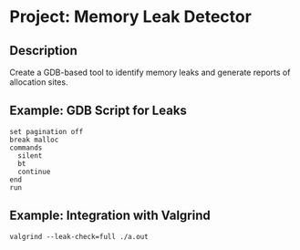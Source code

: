 # Project: Memory Leak Detector

## Description
Create a GDB-based tool to identify memory leaks and generate reports of allocation sites.

## Example: GDB Script for Leaks
```gdb
set pagination off
break malloc
commands
  silent
  bt
  continue
end
run
```

## Example: Integration with Valgrind
```
valgrind --leak-check=full ./a.out
```
